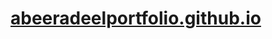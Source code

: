 # <a href="https://abeeradeel.github.io/portfolio/"> <strong>abeeradeelportfolio.github.io</strong> </a>
